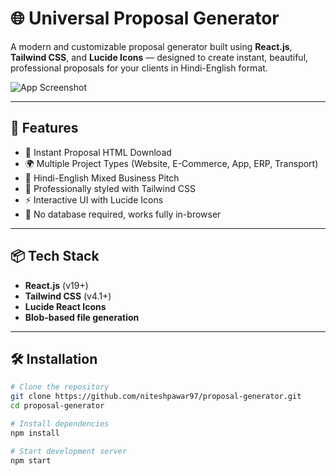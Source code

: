 # 🌐 Universal Proposal Generator

A modern and customizable proposal generator built using **React.js**, **Tailwind CSS**, and **Lucide Icons** — designed to create instant, beautiful, professional proposals for your clients in Hindi-English format.

![App Screenshot](https://via.placeholder.com/800x400.png?text=Universal+Proposal+Generator)

---

## 🚀 Features

- 📄 Instant Proposal HTML Download
- 🌍 Multiple Project Types (Website, E-Commerce, App, ERP, Transport)
- 🎯 Hindi-English Mixed Business Pitch
- 🎨 Professionally styled with Tailwind CSS
- ⚡ Interactive UI with Lucide Icons
- 💾 No database required, works fully in-browser

---

## 📦 Tech Stack

- **React.js** (v19+)
- **Tailwind CSS** (v4.1+)
- **Lucide React Icons**
- **Blob-based file generation**

---

## 🛠️ Installation

```bash
# Clone the repository
git clone https://github.com/niteshpawar97/proposal-generator.git
cd proposal-generator

# Install dependencies
npm install

# Start development server
npm start
